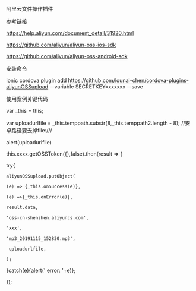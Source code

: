 阿里云文件操作插件


参考链接

https://help.aliyun.com/document_detail/31920.html

https://github.com/aliyun/aliyun-oss-ios-sdk

https://github.com/aliyun/aliyun-oss-android-sdk



安装命令

 ionic cordova plugin add  https://github.com/lounai-chen/cordova-plugins-aliyunOSSupload  --variable SECRETKEY=xxxxxx --save


使用案例关键代码

var _this = this;

var uploadurlfile = _this.temppath.substr(8,_this.temppath2.length - 8); //安卓路径要去掉file:///

alert(uploadurlfile)

this.xxxx.getOSSToken({},false).then(result => {

try{

    aliyunOSSupload.putObject(
    
    (e) => {_this.onSuccess(e)},
    
    (e) =>{_this.onError(e)},
    
    result.data,
    
    'oss-cn-shenzhen.aliyuncs.com',
    
    'xxx',
    
    'mp3_20191115_152830.mp3',
    
     uploadurlfile,
     
    );
    
}catch(e){alert(' error: '+e)}; 

});
